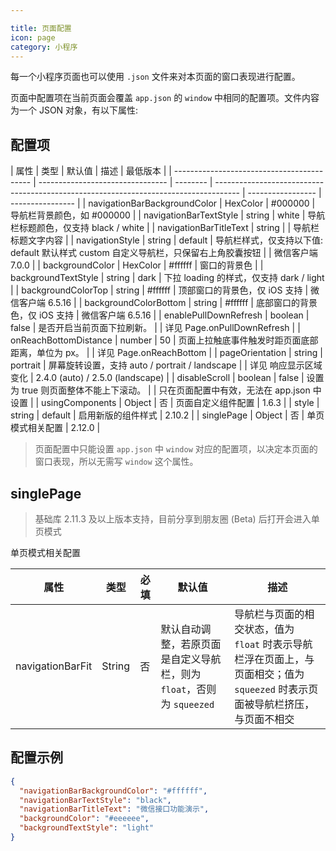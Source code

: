 ```yaml
---

title: 页面配置
icon: page
category: 小程序
---
```


每一个小程序页面也可以使用 `.json` 文件来对本页面的窗口表现进行配置。

<!-- more -->

页面中配置项在当前页面会覆盖 `app.json` 的 `window` 中相同的配置项。文件内容为一个 JSON 对象，有以下属性:

## 配置项

| 属性                                       | 类型                             | 默认值   | 描述                                                                                 | 最低版本          |
| ------------------------------------------ | -------------------------------- | -------- | ------------------------------------------------------------------------------------ | ----------------- | ---------------- |
| navigationBarBackgroundColor               | HexColor                         | #000000  | 导航栏背景颜色，如 #000000                                                           |
| navigationBarTextStyle                     | string                           | white    | 导航栏标题颜色，仅支持 black / white                                                 |
| navigationBarTitleText                     | string                           |          | 导航栏标题文字内容                                                                   |
| navigationStyle                            | string                           | default  | 导航栏样式，仅支持以下值: default 默认样式 custom 自定义导航栏，只保留右上角胶囊按钮 |                   | 微信客户端 7.0.0 |
| backgroundColor                            | HexColor                         | #ffffff  | 窗口的背景色                                                                         |
| backgroundTextStyle                        | string                           | dark     | 下拉 loading 的样式，仅支持 dark / light                                             |
| backgroundColorTop                         | string                           | #ffffff  | 顶部窗口的背景色，仅 iOS 支持                                                        | 微信客户端 6.5.16 |
| backgroundColorBottom                      | string                           | #ffffff  | 底部窗口的背景色，仅 iOS 支持                                                        | 微信客户端 6.5.16 |
| enablePullDownRefresh                      | boolean                          | false    | 是否开启当前页面下拉刷新。                                                           |
| 详见 Page.onPullDownRefresh                |
| onReachBottomDistance                      | number                           | 50       | 页面上拉触底事件触发时距页面底部距离，单位为 px。                                    |
| 详见 Page.onReachBottom                    |
| pageOrientation                            | string                           | portrait | 屏幕旋转设置，支持 auto / portrait / landscape                                       |
| 详见 响应显示区域变化                      | 2.4.0 (auto) / 2.5.0 (landscape) |
| disableScroll                              | boolean                          | false    | 设置为 true 则页面整体不能上下滚动。                                                 |
| 只在页面配置中有效，无法在 app.json 中设置 |
| usingComponents                            | Object                           | 否       | 页面自定义组件配置                                                                   | 1.6.3             |
| style                                      | string                           | default  | 启用新版的组件样式                                                                   | 2.10.2            |
| singlePage                                 | Object                           | 否       | 单页模式相关配置                                                                     | 2.12.0            |

> 页面配置中只能设置 `app.json` 中 `window` 对应的配置项，以决定本页面的窗口表现，所以无需写 `window` 这个属性。

## singlePage

> 基础库 2.11.3 及以上版本支持，目前分享到朋友圈 (Beta) 后打开会进入单页模式

单页模式相关配置

| 属性             | 类型   | 必填 | 默认值                                                                | 描述                                                                                                                          |
| ---------------- | ------ | ---- | --------------------------------------------------------------------- | ----------------------------------------------------------------------------------------------------------------------------- |
| navigationBarFit | String | 否   | 默认自动调整，若原页面是自定义导航栏，则为 `float`，否则为 `squeezed` | 导航栏与页面的相交状态，值为 `float` 时表示导航栏浮在页面上，与页面相交；值为 `squeezed` 时表示页面被导航栏挤压，与页面不相交 |

## 配置示例

```json
{
  "navigationBarBackgroundColor": "#ffffff",
  "navigationBarTextStyle": "black",
  "navigationBarTitleText": "微信接口功能演示",
  "backgroundColor": "#eeeeee",
  "backgroundTextStyle": "light"
}
```
